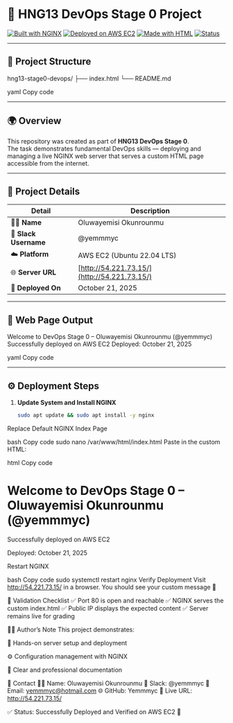 # 🚀 HNG13 DevOps Stage 0 Project  

[![Built with NGINX](https://img.shields.io/badge/Built%20with-NGINX-brightgreen?logo=nginx)](https://www.nginx.com)
[![Deployed on AWS EC2](https://img.shields.io/badge/Deployed%20on-AWS%20EC2-orange?logo=amazon-aws)](https://aws.amazon.com/ec2/)
[![Made with HTML](https://img.shields.io/badge/Page%20Type-HTML-blue?logo=html5)](https://developer.mozilla.org/en-US/docs/Web/HTML)
[![Status](https://img.shields.io/badge/Status-Live%20✅-success)](http://54.221.73.15/)

---

## 📂 Project Structure  

hng13-stage0-devops/
├── index.html
└── README.md

yaml
Copy code

---

## 🌍 Overview  

This repository was created as part of **HNG13 DevOps Stage 0**.  
The task demonstrates fundamental DevOps skills — deploying and managing a live NGINX web server that serves a custom HTML page accessible from the internet.

---

## 🧱 Project Details  

| Detail | Description |
|--------|--------------|
| 👩‍💻 **Name** | Oluwayemisi Okunrounmu |
| 💬 **Slack Username** | @yemmmyc |
| ☁️ **Platform** | AWS EC2 (Ubuntu 22.04 LTS) |
| 🌐 **Server URL** | [http://54.221.73.15/](http://54.221.73.15/) |
| 📅 **Deployed On** | October 21, 2025 |

---

## 🧩 Web Page Output  

Welcome to DevOps Stage 0 – Oluwayemisi Okunrounmu (@yemmmyc)
Successfully deployed on AWS EC2
Deployed: October 21, 2025

yaml
Copy code

---

## ⚙️ Deployment Steps  

1. **Update System and Install NGINX**
   ```bash
   sudo apt update && sudo apt install -y nginx
Replace Default NGINX Index Page

bash
Copy code
sudo nano /var/www/html/index.html
Paste in the custom HTML:

html
Copy code
<h1>Welcome to DevOps Stage 0 – Oluwayemisi Okunrounmu (@yemmmyc)</h1>
<p>Successfully deployed on AWS EC2</p>
<p>Deployed: October 21, 2025</p>
Restart NGINX

bash
Copy code
sudo systemctl restart nginx
Verify Deployment
Visit http://54.221.73.15/ in a browser.
You should see your custom message 🎉

🧭 Validation Checklist
✅ Port 80 is open and reachable
✅ NGINX serves the custom index.html
✅ Public IP displays the expected content
✅ Server remains live for grading

🧑‍🏫 Author’s Note
This project demonstrates:

🔧 Hands-on server setup and deployment

⚙️ Configuration management with NGINX

🧠 Clear and professional documentation

📨 Contact
👩‍💻 Name: Oluwayemisi Okunrounmu
💬 Slack: @yemmmyc
📧 Email: yemmmyc@hotmail.com
🌐 GitHub: Yemmmyc
🚀 Live URL: http://54.221.73.15/

✅ Status: Successfully Deployed and Verified on AWS EC2 🎉
